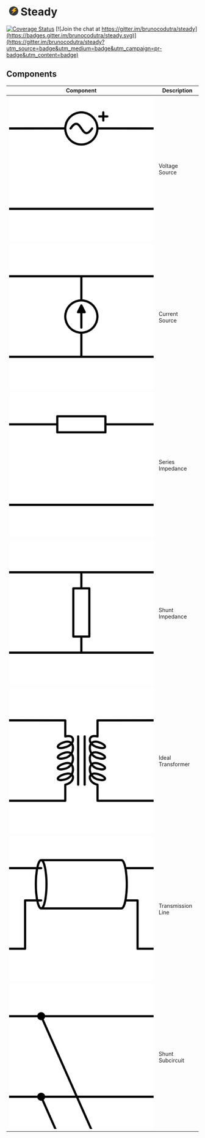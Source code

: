 # &nbsp;[<img src="src/icon/brand.svg" width="24px"/>](https://brunocodutra.github.io/steady) Steady

[![Coverage Status](https://codecov.io/gh/brunocodutra/steady/branch/master/graph/badge.svg)](https://codecov.io/gh/brunocodutra/steady)
[![Join the chat at https://gitter.im/brunocodutra/steady](https://badges.gitter.im/brunocodutra/steady.svg)](https://gitter.im/brunocodutra/steady?utm_source=badge&utm_medium=badge&utm_campaign=pr-badge&utm_content=badge)

## Components

| Component                             | Description       |
| ------------------------------------- |------------------ |
| <img src="src/icon/vsrc.svg"/>        | Voltage Source    |
| <img src="src/icon/isrc.svg"/>        | Current Source    |
| <img src="src/icon/impedance.svg"/>   | Series Impedance  |
| <img src="src/icon/admittance.svg"/>  | Shunt Impedance   |
| <img src="src/icon/xformer.svg"/>     | Ideal Transformer |
| <img src="src/icon/line.svg"/>        | Transmission Line |
| <img src="src/icon/shunt.svg"/>       | Shunt Subcircuit  |
